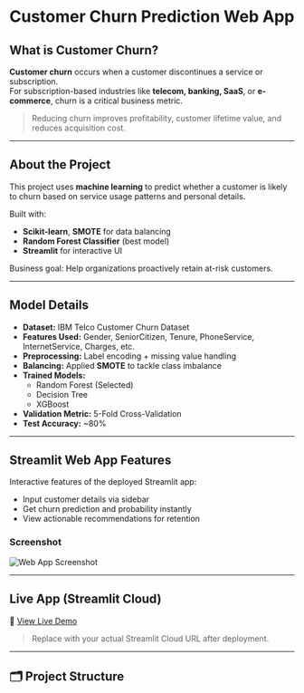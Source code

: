 #  Customer Churn Prediction Web App

##  What is Customer Churn?

**Customer churn** occurs when a customer discontinues a service or subscription.  
For subscription-based industries like **telecom, banking, SaaS**, or **e-commerce**, churn is a critical business metric.

>  Reducing churn improves profitability, customer lifetime value, and reduces acquisition cost.

---

##  About the Project

This project uses **machine learning** to predict whether a customer is likely to churn based on service usage patterns and personal details.

 Built with:
- **Scikit-learn**, **SMOTE** for data balancing
- **Random Forest Classifier** (best model)
- **Streamlit** for interactive UI

 Business goal: Help organizations proactively retain at-risk customers.

---

##  Model Details

- **Dataset:** IBM Telco Customer Churn Dataset
- **Features Used:** Gender, SeniorCitizen, Tenure, PhoneService, InternetService, Charges, etc.
- **Preprocessing:** Label encoding + missing value handling
- **Balancing:** Applied **SMOTE** to tackle class imbalance
- **Trained Models:**
  -  Random Forest (Selected)
  - Decision Tree
  - XGBoost
- **Validation Metric:** 5-Fold Cross-Validation  
- **Test Accuracy:** ~80%

---

##  Streamlit Web App Features

Interactive features of the deployed Streamlit app:
-  Input customer details via sidebar
-  Get churn prediction and probability instantly
-  View actionable recommendations for retention

###  Screenshot

![Web App Screenshot](./79d79520-a54f-4f79-8c95-25d34b5faef6.png)

---

##  Live App (Streamlit Cloud)

🔗 [View Live Demo](https://your-streamlit-cloud-link.streamlit.app)  
> Replace with your actual Streamlit Cloud URL after deployment.

---

## 🗂️ Project Structure

